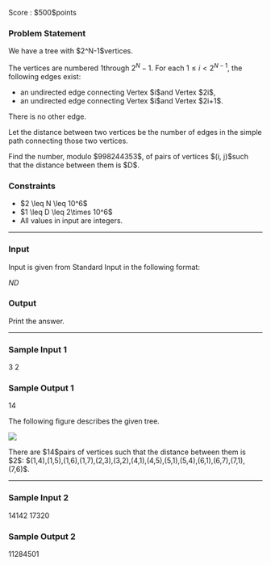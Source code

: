 
<div>

<span>

<span>

<p>
Score : $500$points
</p>

<div>

<section>

### **Problem Statement**

<p>
We have a tree with $2^N-1$vertices.

The vertices are numbered $1$through $2^N-1$. For each $1\leq i < 2^{N-1}$, the following edges exist:
</p>

<ul>

<li>
an undirected edge connecting Vertex $i$and Vertex $2i$,
</li>

<li>
an undirected edge connecting Vertex $i$and Vertex $2i+1$.
</li>

</ul>

<p>
There is no other edge.
</p>

<p>
Let the distance between two vertices be the number of edges in the simple path connecting those two vertices.
</p>

<p>
Find the number, modulo $998244353$, of pairs of vertices $(i, j)$such that the distance between them is $D$.
</p>

</section>

</div>

<div>

<section>

### **Constraints**

<ul>

<li>
$2 \leq N \leq 10^6$
</li>

<li>
$1 \leq D \leq 2\times 10^6$
</li>

<li>
All values in input are integers.
</li>

</ul>

</section>

</div>

---

<div>

<div>

<section>

### **Input**

<p>
Input is given from Standard Input in the following format:
</p>

<div>

$N$$D$
</div>

</section>

</div>

<div>

<section>

### **Output**

<p>
Print the answer. 
</p>

</section>

</div>

</div>

---

<div>

<section>

### **Sample Input 1**

<div>

3 2

</div>

</section>

</div>

<div>

<section>

### **Sample Output 1**

<div>

14

</div>

<p>
The following figure describes the given tree.
</p>

<p>

<img src="https://img.atcoder.jp/ghi/86d098048a50638decb39ed6659d32cf.png">

</img>

</p>

<p>
There are $14$pairs of vertices such that the distance between them is $2$: $(1,4),(1,5),(1,6),(1,7),(2,3),(3,2),(4,1),(4,5),(5,1),(5,4),(6,1),(6,7),(7,1),(7,6)$.
</p>

</section>

</div>

---

<div>

<section>

### **Sample Input 2**

<div>

14142 17320

</div>

</section>

</div>

<div>

<section>

### **Sample Output 2**

<div>

11284501

</div>

</section>

</div>

</span>

</span>

</div>
